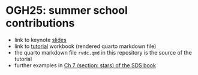 # OGH25: summer school contributions

* link to keynote [slides](https://docs.google.com/presentation/d/1wt7_VaAIu7vBC6wnTJCR4HYW5R5Yq5lBKOSPOm_O3jA/edit?usp=sharing)
* link to [tutorial](https://edzer.github.io/OGH25/) workbook (rendered quarto markdown file)
* the quarto markdown file `rvdc.qmd` in this repository is the source of the tutorial
* further examples in [Ch 7 (section: stars) of the SDS book](https://r-spatial.org/python/07-Introsf.html#package-stars)
